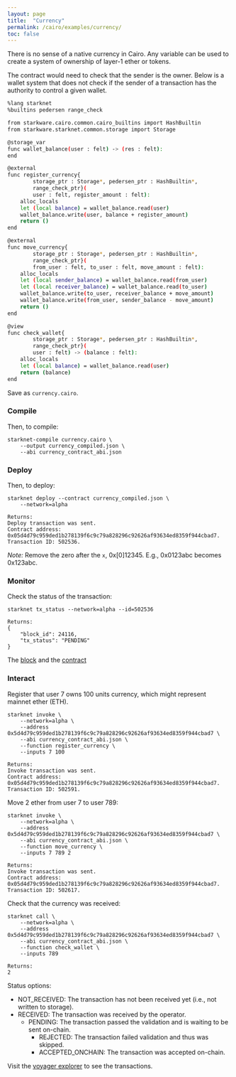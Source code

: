 ```yaml
---
layout: page
title:  "Currency"
permalink: /cairo/examples/currency/
toc: false
---
```


There is no sense of a native currency in Cairo. Any variable can be used
to create a system of ownership of layer-1 ether or tokens.

The contract would need to check that the sender is the owner. Below is a
wallet system that does not check if the sender of a transaction has the
authority to control a given wallet.

```sh
%lang starknet
%builtins pedersen range_check

from starkware.cairo.common.cairo_builtins import HashBuiltin
from starkware.starknet.common.storage import Storage

@storage_var
func wallet_balance(user : felt) -> (res : felt):
end

@external
func register_currency{
        storage_ptr : Storage*, pedersen_ptr : HashBuiltin*,
        range_check_ptr}(
        user : felt, register_amount : felt):
    alloc_locals
    let (local balance) = wallet_balance.read(user)
    wallet_balance.write(user, balance + register_amount)
    return ()
end

@external
func move_currency{
        storage_ptr : Storage*, pedersen_ptr : HashBuiltin*,
        range_check_ptr}(
        from_user : felt, to_user : felt, move_amount : felt):
    alloc_locals
    let (local sender_balance) = wallet_balance.read(from_user)
    let (local receiver_balance) = wallet_balance.read(to_user)
    wallet_balance.write(to_user, receiver_balance + move_amount)
    wallet_balance.write(from_user, sender_balance - move_amount)
    return ()
end

@view
func check_wallet{
        storage_ptr : Storage*, pedersen_ptr : HashBuiltin*,
        range_check_ptr}(
        user : felt) -> (balance : felt):
    alloc_locals
    let (local balance) = wallet_balance.read(user)
    return (balance)
end
```
Save as `currency.cairo`.

### Compile

Then, to compile:
```
starknet-compile currency.cairo \
    --output currency_compiled.json \
    --abi currency_contract_abi.json
```
### Deploy

Then, to deploy:
```
starknet deploy --contract currency_compiled.json \
    --network=alpha

Returns:
Deploy transaction was sent.
Contract address: 0x05d4d79c959ded1b278139f6c9c79a828296c92626af93634ed8359f944cbad7.
Transaction ID: 502536.
```

*Note:* Remove the zero after the `x`, 0x[0]12345. E.g., 0x0123abc becomes 0x123abc.

### Monitor

Check the status of the transaction:

```
starknet tx_status --network=alpha --id=502536

Returns:
{
    "block_id": 24116,
    "tx_status": "PENDING"
}
```
The [block](https://voyager.online/block/24116) and the
[contract](https://voyager.online/contract/0x5d4d79c959ded1b278139f6c9c79a828296c92626af93634ed8359f944cbad7#state)

### Interact

Register that user 7 owns 100 units currency, which might represent mainnet ether (ETH).

```
starknet invoke \
    --network=alpha \
    --address 0x5d4d79c959ded1b278139f6c9c79a828296c92626af93634ed8359f944cbad7 \
    --abi currency_contract_abi.json \
    --function register_currency \
    --inputs 7 100

Returns:
Invoke transaction was sent.
Contract address: 0x05d4d79c959ded1b278139f6c9c79a828296c92626af93634ed8359f944cbad7.
Transaction ID: 502591.
```

Move 2 ether from user 7 to user 789:
```
starknet invoke \
    --network=alpha \
    --address 0x5d4d79c959ded1b278139f6c9c79a828296c92626af93634ed8359f944cbad7 \
    --abi currency_contract_abi.json \
    --function move_currency \
    --inputs 7 789 2

Returns:
Invoke transaction was sent.
Contract address: 0x05d4d79c959ded1b278139f6c9c79a828296c92626af93634ed8359f944cbad7.
Transaction ID: 502617.
```
Check that the currency was received:
```
starknet call \
    --network=alpha \
    --address 0x5d4d79c959ded1b278139f6c9c79a828296c92626af93634ed8359f944cbad7 \
    --abi currency_contract_abi.json \
    --function check_wallet \
    --inputs 789

Returns:
2
```
Status options:

- NOT_RECEIVED: The transaction has not been received yet (i.e., not written to storage).
- RECEIVED: The transaction was received by the operator.
    - PENDING: The transaction passed the validation and is waiting to be sent on-chain.
        - REJECTED: The transaction failed validation and thus was skipped.
        - ACCEPTED_ONCHAIN: The transaction was accepted on-chain.


Visit the [voyager explorer](https://voyager.online/) to see the transactions.